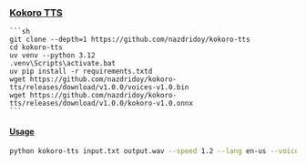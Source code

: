 ### [Kokoro TTS](https://github.com/nazdridoy/kokoro-tts)

````{tab} From source
```sh
git clone --depth=1 https://github.com/nazdridoy/kokoro-tts
cd kokoro-tts
uv venv --python 3.12
.venv\Scripts\activate.bat
uv pip install -r requirements.txtd 
wget https://github.com/nazdridoy/kokoro-tts/releases/download/v1.0.0/voices-v1.0.bin
wget https://github.com/nazdridoy/kokoro-tts/releases/download/v1.0.0/kokoro-v1.0.onnx
```
````

#### [Usage](https://github.com/nazdridoy/kokoro-tts#usage)

```sh
python kokoro-tts input.txt output.wav --speed 1.2 --lang en-us --voice af_sarah
```
